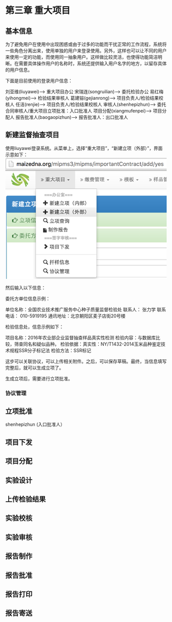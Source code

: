 # 第三章 重大项目


## 基本信息
为了避免用户在使用中出现困惑或由于过多的功能而干扰正常的工作流程，系统将一些角色分离出来，使用单独的用户来登录使用。另外，这样也可以让不同的用户来使用一定的功能，而使用同一抽象用户。这样做比较灵活，也使得功能简洁明晰。在需要具体操作用户的名称时，系统还提供输入用户名字的地方，以留存具体的用户信息。

下面是目前使用的登录用户信息：

刘亚维(liuyawei)-->	重大项目办公
宋瑞连(songruilian)-->	委托检验办公
易红梅(yihongmei)-->	检验结果审核人
葛建镕(gejianrong)-->	项目负责人/检验结果校核人
任洁(renjie)-->		项目负责人/检验结果校核人
审核人(shenhepizhun)-->	委托合同审核人/重大项目立项批准：入口批准人
项目分配(xiangmufenpei)-->	项目分配人
报告批准人(baogaopizhun)-->	报告批准人：出口批准人


## 新建监督抽查项目

使用liuyawei登录系统。从菜单上，选择“重大项目”，“新建立项（外部）”，界面示意如下：
![](important-project-new-outer.png)





然后输入以下信息：

 委托方单位信息示例： 
 
 
 单位名称：全国农业技术推广服务中心种子质量监督检验处
 联系人： 张力学
 联系电话： 010-5919195
 通讯地址：北京朝阳区麦子店街20号楼
 
 
 检验信息处，信息示例如下：
 
 
 
 项目名称：2016年农业部企业监督抽查样品真实性检测
 检验内容：与数据库比较，筛查同名和疑似品种。
 检验依据：真实性：NY/T1432-2014玉米品种鉴定技术规程SSR分子标记法
 检验方法：SSR标记
 
 
 
 这步可以关联协议，可以上传相关附件。之后，可以保存草稿。最终，当信息填写完整后，就可以生成立项了。
 
 
 生成立项后，需要进行立项批准。
 
 ### 协议管理
 
 
 ## 立项批准
 
 shenhepizhun (入口批准人）
 
 ## 项目下发
 
 
 
 ## 项目分配
 
 
 ## 实验设计
 
 
 
 ## 上传检验结果
 
 
 
 ## 实验校核
 
 
 ## 实验审核
 
 
 
 ## 报告制作
 
 
 
 ## 报告批准
 
 
 
 ## 报告打印
 
 
 
## 报告寄送
 